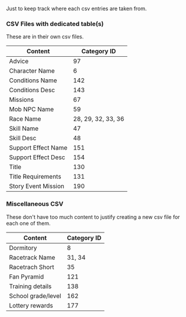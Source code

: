 Just to keep track where each csv entries are taken from.

### CSV Files with dedicated table(s)
These are in their own csv files.

| Content             | Category ID        |
| ------------------- | ------------------ |
| Advice              | 97                 |
| Character Name      | 6                  |
| Conditions Name     | 142                |
| Conditions Desc     | 143                |
| Missions            | 67                 |
| Mob NPC Name        | 59                 |
| Race Name           | 28, 29, 32, 33, 36 |
| Skill Name          | 47                 |
| Skill Desc          | 48                 |
| Support Effect Name | 151                |
| Support Effect Desc | 154                |
| Title               | 130                |
| Title Requirements  | 131                |
| Story Event Mission | 190                |

### Miscellaneous CSV
These don't have too much content to justify creating a new csv file for each one of them.

| Content             | Category ID        |
| ------------------- | ------------------ |
| Dormitory           | 8                  |
| Racetrack Name      | 31, 34             |
| Racetrach Short     | 35                 |
| Fan Pyramid         | 121                |
| Training details    | 138                |
| School grade/level  | 162                |
| Lottery rewards     | 177                |
